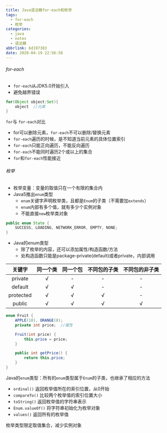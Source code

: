 ```yaml
---
title: Java语法糖for-each和枚举
tags:
  - for-each
  - 枚举
categories:
  - java
  - notes
  - 语法糖
abbrlink: 6d197383
date: 2020-04-19 22:56:58
---
```



###### for-each

- `for-each`从JDK5.0开始引入
- 避免越界错误

```java
for(Object object:Set){
	object	//元素
}
```

`for`与 `for-each`对比

- for可以删除元素，`for-each`不可以删除/替换元素
- `for-each`遍历的时候，是不知道当前元素的具体位置索引
- `for-each`只能正向遍历，不能反向遍历
- `for-each`不能同时遍历2个或以上的集合
- `for`和`for-each`性能接近

###### 枚举

- 枚举变量：变量的取值只在一个有限的集合内
- Java5推出`enum`类型
  - `enum`关键字声明枚举类，且都是`Enum`的子类（不需要加`extends`）
  - `enum`内部有多个值，就有多少个实例对象
  - 不能直接`new`枚举类对象

```java
public enum State {
    SUCCESS, LOADING, NETWORK_ERROR, EMPTY, NONE;
}
```

- Java的enum类型
  - 除了枚举的内容，还可以添加属性/构造函数/方法
  - 处构造函数只能是package-private(default)或者private，内部调用

|  关键字   | 同一个类 | 同一个包 | 不同包的子类 | 不同包的非子类 |
| :-------: | :------: | :------: | :----------: | :------------: |
|  private  |    √     |    -     |      -       |       -        |
|  default  |    √     |    √     |      -       |       -        |
| protected |    √     |    √     |      √       |       -        |
|  public   |    √     |    √     |      √       |       √        |

```java
enum Fruit {
    APPLE(10), ORANGE(8);
    private int price;	//属性

    Fruit(int price) {
        this.price = price;
    }

    public int getPrice() {
        return this.price;
    }
}
```

Java的`enum`类型：所有的`enum`类型属于`Enum`的子类，也继承了相应的方法

- `ordinal()` 返回枚举值所在的索引位置，从0开始
- `compareTo()` 比较两个枚举值的索引位置大小
- `toString()` 返回枚举值的字符串表示
- `Enum.valueOf()` 将字符串初始化为枚举对象
- `values()` 返回所有的枚举值

枚举类型限定取值集合，减少实例对象